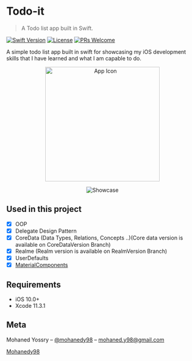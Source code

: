 # Todo-it
> A Todo list app built in Swift.

[![Swift Version][swift-image]][swift-url]
[![License][license-image]][license-url]
[![PRs Welcome](https://img.shields.io/badge/PRs-welcome-brightgreen.svg?style=flat-square)](http://makeapullrequest.com)

A simple todo list app built in swift for showcasing my iOS development skills that I have learned and what I am capable to do.
<p align="center">
<img src="https://i.imgur.com/RPV9ltj.png" alt="App Icon" width="300" height="300">
</p>
<p align="center">
<img src="https://i.imgur.com/Pvqd07K.gif" alt="Showcase" >
</p>

## Used in this project

- [x] OOP
- [x] Delegate Design Pattern
- [x] CoreData (Data Types, Relations, Concepts ..)(Core data version is available on CoreDataVersion Branch)
- [x] Realme (Realm version is available on RealmVersion Branch)
- [x] UserDefaults
- [x] [MaterialComponents](https://cocoapods.org/pods/MaterialComponents)

## Requirements

- iOS 10.0+
- Xcode 11.3.1

## Meta

Mohaned Yossry – [@mohanedy98](https://twitter.com/mohanedy98) – mohaned.y98@gmail.com

[Mohanedy98](https://github.com/Mohanedy98)

[swift-image]:https://img.shields.io/badge/swift-5.0-red.svg
[swift-url]: https://swift.org/
[license-image]: https://img.shields.io/badge/License-MIT-blue.svg
[license-url]: LICENSE
[travis-image]: https://img.shields.io/travis/dbader/node-datadog-metrics/master.svg?style=flat-square
[travis-url]: https://travis-ci.org/dbader/node-datadog-metrics
[codebeat-image]: https://codebeat.co/badges/c19b47ea-2f9d-45df-8458-b2d952fe9dad
[codebeat-url]: https://codebeat.co/projects/github-com-vsouza-awesomeios-com
